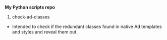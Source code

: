 **My Python scripts repo**

1. check-ad-classes
- Intended to check if the redundant classes found in native Ad templates and styles and reveal them out.

